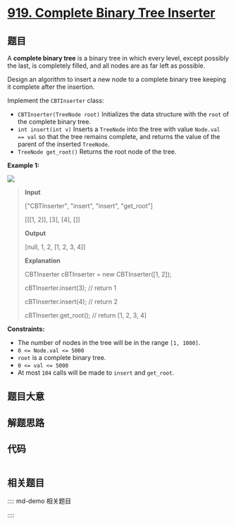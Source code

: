 # [919. Complete Binary Tree Inserter](https://leetcode.com/problems/complete-binary-tree-inserter/)

## 题目

A **complete binary tree** is a binary tree in which every level, except
possibly the last, is completely filled, and all nodes are as far left as
possible.

Design an algorithm to insert a new node to a complete binary tree keeping it
complete after the insertion.

Implement the `CBTInserter` class:

  * `CBTInserter(TreeNode root)` Initializes the data structure with the `root` of the complete binary tree.
  * `int insert(int v)` Inserts a `TreeNode` into the tree with value `Node.val == val` so that the tree remains complete, and returns the value of the parent of the inserted `TreeNode`.
  * `TreeNode get_root()` Returns the root node of the tree.



**Example 1:**

![](https://assets.leetcode.com/uploads/2021/08/03/lc-treeinsert.jpg)

> 
> 
> 
> 
> 
> **Input**
> 
> ["CBTInserter", "insert", "insert", "get_root"]
> 
> [[[1, 2]], [3], [4], []]
> 
> **Output**
> 
> [null, 1, 2, [1, 2, 3, 4]]
> 
> 
> 
> **Explanation**
> 
> CBTInserter cBTInserter = new CBTInserter([1, 2]);
> 
> cBTInserter.insert(3);  // return 1
> 
> cBTInserter.insert(4);  // return 2
> 
> cBTInserter.get_root(); // return [1, 2, 3, 4]

**Constraints:**

  * The number of nodes in the tree will be in the range `[1, 1000]`.
  * `0 <= Node.val <= 5000`
  * `root` is a complete binary tree.
  * `0 <= val <= 5000`
  * At most `104` calls will be made to `insert` and `get_root`.


## 题目大意

## 解题思路

## 代码

```javascript

```

## 相关题目

:::: md-demo 相关题目

::::
